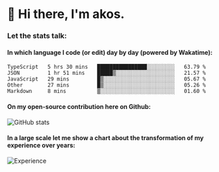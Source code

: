 # 👋 Hi there, I'm akos. 


### Let the stats talk:


#### In which language I code (or edit) day by day (powered by Wakatime): 

<!--START_SECTION:waka-->
```text
TypeScript   5 hrs 30 mins   ████████████████░░░░░░░░░   63.79 % 
JSON         1 hr 51 mins    █████▒░░░░░░░░░░░░░░░░░░░   21.57 % 
JavaScript   29 mins         █▒░░░░░░░░░░░░░░░░░░░░░░░   05.67 % 
Other        27 mins         █▒░░░░░░░░░░░░░░░░░░░░░░░   05.26 % 
Markdown     8 mins          ▒░░░░░░░░░░░░░░░░░░░░░░░░   01.60 % 
```
<!--END_SECTION:waka-->

#### On my open-source contribution here on Github:
 
![GitHub stats](https://github-readme-stats.vercel.app/api?username=akosbalasko)

#### In a large scale let me show a chart about the transformation of my experience over years:   

![Experience](https://cr-skills-chart-widget.azurewebsites.net/api/api?username=akosbalasko)
